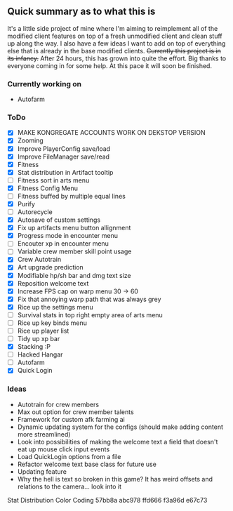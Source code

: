 ## Quick summary as to what this is
It's a little side project of mine where I'm aiming to reimplement all of the modified client features on top of a fresh unmodified client and clean stuff up along the way. I also have a few ideas I want to add on top of everything else that is already in the base modified clients. ~~Currently this project is in its infancy.~~
After 24 hours, this has grown into quite the effort. Big thanks to everyone coming in for some help. At this pace it will soon be finished.

### Currently working on
- Autofarm

### ToDo
- [x] MAKE KONGREGATE ACCOUNTS WORK ON DEKSTOP VERSION
- [x] Zooming
- [x] Improve PlayerConfig save/load
- [x] Improve FileManager save/read
- [x] Fitness
- [x] Stat distribution in Artifact tooltip
- [ ] Fitness sort in arts menu
- [x] Fitness Config Menu
- [ ] Fitness buffed by multiple equal lines
- [x] Purify
- [ ] Autorecycle
- [x] Autosave of custom settings
- [x] Fix up artifacts menu button allignment
- [x] Progress mode in encounter menu
- [ ] Encouter xp in encounter menu
- [ ] Variable crew member skill point usage
- [x] Crew Autotrain
- [x] Art upgrade prediction
- [x] Modifiable hp/sh bar and dmg text size
- [x] Reposition welcome text
- [x] Increase FPS cap on warp menu 30 -> 60
- [x] Fix that annoying warp path that was always grey
- [x] Rice up the settings menu
- [ ] Survival stats in top right empty area of arts menu
- [ ] Rice up key binds menu
- [ ] Rice up player list
- [ ] Tidy up xp bar
- [x] Stacking :P
- [ ] Hacked Hangar
- [ ] Autofarm
- [x] Quick Login

### Ideas
- Autotrain for crew members
- Max out option for crew member talents
- Framework for custom afk farming ai
- Dynamic updating system for the configs (should make adding content more streamlined)
- Look into possibilities of making the welcome text a field that doesn't eat up mouse click input events
- Load QuickLogin options from a file
- Refactor welcome text base class for future use
- Updating feature
- Why the hell is text so broken in this game? It has weird offsets and relations to the camera... look into it

Stat Distribution Color Coding
57bb8a
abc978
ffd666
f3a96d
e67c73